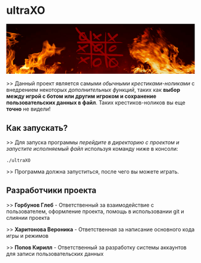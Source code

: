 <h1>ultraXO</h1>
<img src="https://github.com/GoldSDK/ULTRA-XO/blob/main/banner.jpg?raw=true">
<p> >> Данный проект является самыми <i>обычными крестиками-ноликами</i> с внедрением некоторых <i>дополнительных функций</i>, таких как <b>выбор между игрой с ботом или другим игроком и сохранение пользовательских данных в файл</b>. Таких крестиков-ноликов вы еще <b>точно</b> не видели!</p>
<h2>Как запускать?</h2>
<p> >> Для запуска программы <i>перейдите в директорию с проектом и запустите исполняемый файл</i> используя команду ниже в консоли:</p>
<pre><code>./ultraXO</code></pre>
<p> >> Программа должна запуститься, после чего вы можете играть.</p>
<h2>Разработчики проекта</h2>
<p> >> <b>Горбунов Глеб</b> - Ответственный за взаимодействие с пользователем, оформление проекта, помощь в использовании git и слиянии проекта</p>
<p> >> <b>Харитонова Вероника</b> - Ответственная за написание основного кода игры и режимов</p>
<p> >> <b>Попов Кирилл</b> - Ответственный за разработку системы аккаунтов для записи пользовательских данных</p>

